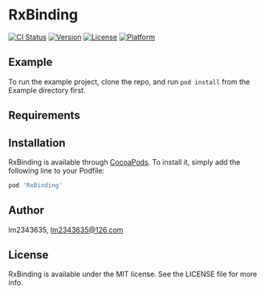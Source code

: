 # RxBinding

[![CI Status](https://img.shields.io/travis/lm2343635/RxBinding.svg?style=flat)](https://travis-ci.org/lm2343635/RxBinding)
[![Version](https://img.shields.io/cocoapods/v/RxBinding.svg?style=flat)](https://cocoapods.org/pods/RxBinding)
[![License](https://img.shields.io/cocoapods/l/RxBinding.svg?style=flat)](https://cocoapods.org/pods/RxBinding)
[![Platform](https://img.shields.io/cocoapods/p/RxBinding.svg?style=flat)](https://cocoapods.org/pods/RxBinding)

## Example

To run the example project, clone the repo, and run `pod install` from the Example directory first.

## Requirements

## Installation

RxBinding is available through [CocoaPods](https://cocoapods.org). To install
it, simply add the following line to your Podfile:

```ruby
pod 'RxBinding'
```

## Author

lm2343635, lm2343635@126.com

## License

RxBinding is available under the MIT license. See the LICENSE file for more info.
